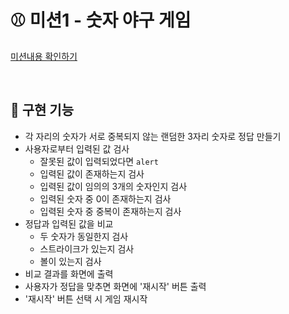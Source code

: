 # ⚾ 미션1 - 숫자 야구 게임

[미션내용 확인하기](./MISSION.md)

<br>

## 🎯 구현 기능

- 각 자리의 숫자가 서로 중복되지 않는 랜덤한 3자리 숫자로 정답 만들기
- 사용자로부터 입력된 값 검사
  - 잘못된 값이 입력되었다면 `alert`
  - 입력된 값이 존재하는지 검사
  - 입력된 값이 임의의 3개의 숫자인지 검사
  - 입력된 숫자 중 0이 존재하는지 검사
  - 입력된 숫자 중 중복이 존재하는지 검사
- 정답과 입력된 값을 비교
  - 두 숫자가 동일한지 검사
  - 스트라이크가 있는지 검사
  - 볼이 있는지 검사
- 비교 결과를 화면에 출력
- 사용자가 정답을 맞추면 화면에 '재시작' 버튼 출력
- '재시작' 버튼 선택 시 게임 재시작

